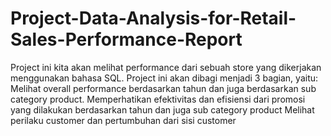 # Project-Data-Analysis-for-Retail-Sales-Performance-Report
Project ini kita akan melihat performance dari sebuah store yang dikerjakan menggunakan bahasa SQL. Project ini akan dibagi menjadi 3 bagian, yaitu: 
Melihat overall performance berdasarkan tahun dan juga berdasarkan sub category product.
Memperhatikan efektivitas dan efisiensi dari promosi yang dilakukan berdasarkan tahun dan juga sub category product
Melihat perilaku customer dan pertumbuhan dari sisi customer

